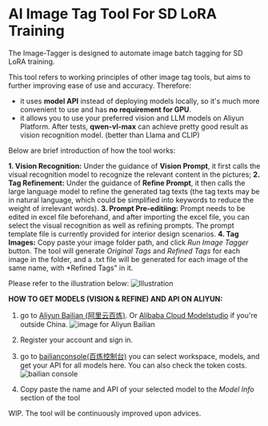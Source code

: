 # AI Image Tag Tool For SD LoRA Training
The Image-Tagger is designed to automate image batch tagging for SD LoRA training. 

This tool refers to working principles of other image tag tools, but aims to further improving ease of use and accuracy. Therefore:
- it uses **model API** instead of deploying models locally, so it's much more convenient to use and has **no requirement for GPU**.
- it allows you to use your preferred vision and LLM models on Aliyun Platform. After tests, **qwen-vl-max** can achieve pretty good result as vision recognition model. (better than Llama and CLIP)

Below are brief introduction of how the tool works:

**1. Vision Recognition:** Under the guidance of **Vision Prompt**, it first calls the visual recognition model to recognize the relevant content in the pictures;
**2. Tag Refinement:** Under the guidance of **Refine Prompt**, it then calls the large language model to refine the generated tag texts (the tag texts may be in natural language, which could be simplified into keywords to reduce the weight of irrelevant words). 
**3. Prompt Pre-editiing:** Prompt needs to be edited in excel file beforehand, and after importing the excel file, you can select the visual recognition as well as refining prompts. The prompt template file is currently provided for interior design scenarios.
**4. Tag Images:** Copy paste your image folder path, and click *Run Image Tagger* button. The tool will generate *Original Tags* and *Refined Tags* for each image in the folder, and a .txt file will be generated for each image of the same name, with *Refined Tags" in it.

Please refer to the illustration below:
![Illustration](https://github.com/user-attachments/assets/4ffc6783-14a7-4942-96d1-fb34da04681c)


**HOW TO GET MODELS (VISION & REFINE) AND API ON ALIYUN:**
1. go to [Aliyun Bailian (阿里云百炼)](https://www.aliyun.com/product/bailian). Or [Alibaba Cloud Modelstudio](https://www.alibabacloud.com/zh/product/modelstudio) if you're outside China.
![image for Aliyun Bailian](https://github.com/user-attachments/assets/7bd8659f-0814-444b-b40d-fc926319bb88)

2. Register your account and sign in.

3. go to [bailianconsole(百炼控制台)](https://bailian.console.aliyun.com/) you can select workspace, models, and get your API for all models here. You can also check the token costs.
![bailian console](https://github.com/user-attachments/assets/cbdfcd85-58ff-4898-b1ce-b1eef2e4c134)

4. Copy paste the name and API of your selected model to the *Model Info* section of the tool

WIP. The tool will be continuously improved upon advices.

